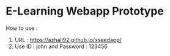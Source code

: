 # E-Learning Webapp Prototype

How to use : 
1) URL : https://azhali92.github.io/xseedapp/
2) Use ID : john and Password : 123456
